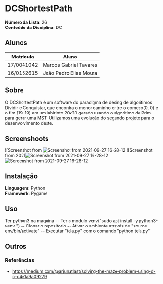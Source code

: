 # DCShortestPath


**Número da Lista**: 26<br>
**Conteúdo da Disciplina**: DC<br>

## Alunos
|Matrícula | Aluno |
| -- | -- |
| 17/0041042  |  Marcos Gabriel Tavares |
| 16/0152615  |  João Pedro Elias Moura |

## Sobre 
O DCShortestPath é um software do paradigma de desing de algoritimos Dividir e Conquistar, que encontra o menor caminho entre o começo(0, 0) e o fim (19, 19) em um labirinto 20x20 gerado usando o algoritimo de Prim para gerar uma MST. Utilizamos uma evolução do segundo projeto para o desenvolvimento deste. 

## Screenshoots
![Screenshot from ![Screenshot from 2021-09-27 16-28-12](https://user-images.githubusercontent.com/42779015/134972515-317b1341-0c0c-4eba-b5a5-b869fdc8391d.png)
![Screenshot from 2021![Screenshot from 2021-09-27 16-28-12](https://user-images.githubusercontent.com/42779015/134972553-04dd35b2-348e-4994-9edb-0c4c19f8fe7c.png)
![Screenshot from 2021-09-27 16-28-12](https://user-images.githubusercontent.com/42779015/134972657-f90d5a15-8230-467f-a424-acd4c73358ac.png)


## Instalação 
**Linguagem**: Python<br>
**Framework**: Pygame<br>

## Uso 
Ter python3 na maquina
-- Ter o modulo venv("sudo apt install -y python3-venv
")
-- Clonar o repositorio
-- Ativar o ambiente através de "source env/bin/activate"
-- Executar "tela.py" com o comando "python tela.py"

## Outros 
### Referências
- <https://medium.com/@arjunatlast/solving-the-maze-problem-using-d-c-c4e1a9a09279>




